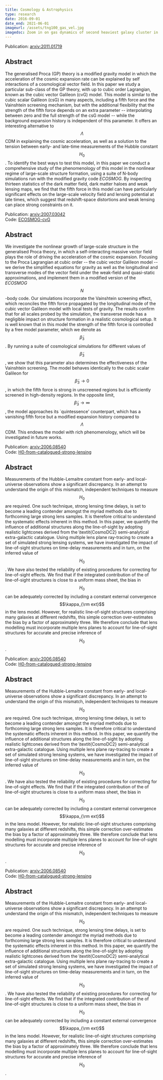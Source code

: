 ```yaml
---
title: Cosmology & Astrophysics
type: research
date: 2016-09-01
date_end: 2021-06-01
imageurl: /assets/tng100_gas_vel.jpg
imagedsc: Zoom in on gas dynamics of second heaviest galaxy cluster in Illustris TNG100
---
```


Publication: [arxiv:2011.01719](https://arxiv.org/pdf/2011.01719.pdf)

## Abstract

The generalised Proca (GP) theory is a modified gravity model in which the acceleration of the cosmic expansion rate can be explained by self interactions of a cosmological vector field. In this paper we study a particular sub-class of the GP theory, with up to cubic order Lagrangian, known as the cubic vector Galileon (cvG) model. This model is similar to the cubic scalar Galileon (csG) in many aspects, including a fifth force and the Vainshtein screening mechanism, but with the additional flexibility that the strength of the fifth force depends on an extra parameter -- interpolating between zero and the full strength of the csG model -- while the background expansion history is independent of this parameter. It offers an interesting alternative to $$\Lambda$$CDM in explaining the cosmic acceleration, as well as a solution to the tension between early- and late-time measurements of the Hubble constant $$H_0$$. To identify the best ways to test this model, in this paper we conduct a comprehensive study of the phenomenology of this model in the nonlinear regime of large-scale structure formation, using a suite of N-body simulations run with the modified gravity code _ECOSMOG_. By inspecting thirteen statistics of the dark matter field, dark matter haloes and weak lensing maps, we find that the fifth force in this model can have particularly significant effects on the large-scale velocity field and lensing potential at late times, which suggest that redshift-space distortions and weak lensing can place strong constraints on it.


Publication: [arxiv:2007.03042](https://arxiv.org/pdf/2007.03042.pdf)<br />
Code: [ECOSMOG-cvG](https://github.com/Christovis/ecosmog-cvg)

## Abstract

We investigate the nonlinear growth of large-scale structure in the generalised Proca theory, in which a self-interacting massive vector field plays the role of driving the acceleration of the cosmic expansion. Focusing to the Proca Lagrangian at cubic order -- the cubic vector Galileon model -- we derive the simplified equations for gravity as well as the longitudinal and transverse modes of the vector field under the weak-field and quasi-static approximations, and implement them in a modified version of the _ECOSMOG_ $$N$$-body code. Our simulations incorporate the Vainshtein screening effect, which reconciles the fifth force propagated by the longitudinal mode of the cubic vector Galileon model with local tests of gravity. The results confirm that for all scales probed by the simulation, the transverse mode has a negligible impact on structure formation in a realistic cosmological setup. It is well known that in this model the strength of the fifth force is controlled by a free model parameter, which we denote as $$\tilde{\beta}_3$$. By running a suite of cosmological simulations for different values of $$\tilde{\beta}_3$$, we show that this parameter also determines the effectiveness of the Vainshtein screening. The model behaves identically to the cubic scalar Galileon for $$\tilde{\beta}_3 \to 0$$, in which the fifth force is strong in unscreened regions but is efficiently screened in high-density regions. In the opposite limit, $$\tilde{\beta}_3 \to \infty$$, the model approaches its `quintessence' counterpart, which has a vanishing fifth force but a modified expansion history compared to $$\Lambda$$CDM. This endows the model with rich phenomenology, which will be investigated in future works.




Publication: [arxiv:2006.08540](https://arxiv.org/pdf/2006.08540.pdf)<br />
Code: [H0-from-catalogued-strong-lensing](https://github.com/Christovis/H0-from-catalogued-strong-lensing)

## Abstract

Measurements of the Hubble-Lemaitre constant from early- and local-universe observations show a significant discrepancy.  In an attempt to understand the origin of this mismatch, independent techniques to measure $$H_0$$ are required. One such technique, strong lensing time delays, is set to become a leading contender amongst the myriad methods due to forthcoming large strong lens samples. It is therefore critical to understand the systematic effects inherent in this method. In this paper, we quantify the influence of additional structures along the line-of-sight by adopting realistic lightcones derived from the \textit{CosmoDC2}  semi-analytical extra-galactic catalogue. Using multiple lens plane ray-tracing to create a set of simulated strong lensing systems, we have investigated the impact of line-of-sight structures on time-delay measurements and in turn, on the inferred value of $$H_0$$. We have also tested the reliability of existing procedures for correcting for line-of-sight effects. We find that if the integrated contribution of the of line-of-sight structures is close to a uniform mass sheet, the bias in $$H_0$$ can be adequately corrected by including a constant external convergence $$\kappa_{\rm ext}$$ in the lens model. However, for realistic line-of-sight structures comprising many galaxies at different redshifts, this simple correction over-estimates the bias by a factor of approximately three. We therefore conclude that lens modelling must incorporate multiple lens planes to account for line-of-sight structures for accurate and precise inference of $$H_0$$.


Publication: [arxiv:2006.08540](https://arxiv.org/pdf/2006.08540.pdf)<br />
Code: [H0-from-catalogued-strong-lensing](https://github.com/Christovis/H0-from-catalogued-strong-lensing)

## Abstract

Measurements of the Hubble-Lemaitre constant from early- and local-universe observations show a significant discrepancy.  In an attempt to understand the origin of this mismatch, independent techniques to measure $$H_0$$ are required. One such technique, strong lensing time delays, is set to become a leading contender amongst the myriad methods due to forthcoming large strong lens samples. It is therefore critical to understand the systematic effects inherent in this method. In this paper, we quantify the influence of additional structures along the line-of-sight by adopting realistic lightcones derived from the \textit{CosmoDC2}  semi-analytical extra-galactic catalogue. Using multiple lens plane ray-tracing to create a set of simulated strong lensing systems, we have investigated the impact of line-of-sight structures on time-delay measurements and in turn, on the inferred value of $$H_0$$. We have also tested the reliability of existing procedures for correcting for line-of-sight effects. We find that if the integrated contribution of the of line-of-sight structures is close to a uniform mass sheet, the bias in $$H_0$$ can be adequately corrected by including a constant external convergence $$\kappa_{\rm ext}$$ in the lens model. However, for realistic line-of-sight structures comprising many galaxies at different redshifts, this simple correction over-estimates the bias by a factor of approximately three. We therefore conclude that lens modelling must incorporate multiple lens planes to account for line-of-sight structures for accurate and precise inference of $$H_0$$.


Publication: [arxiv:2006.08540](https://arxiv.org/pdf/2006.08540.pdf)<br />
Code: [H0-from-catalogued-strong-lensing](https://github.com/Christovis/H0-from-catalogued-strong-lensing)

## Abstract

Measurements of the Hubble-Lemaitre constant from early- and local-universe observations show a significant discrepancy.  In an attempt to understand the origin of this mismatch, independent techniques to measure $$H_0$$ are required. One such technique, strong lensing time delays, is set to become a leading contender amongst the myriad methods due to forthcoming large strong lens samples. It is therefore critical to understand the systematic effects inherent in this method. In this paper, we quantify the influence of additional structures along the line-of-sight by adopting realistic lightcones derived from the \textit{CosmoDC2}  semi-analytical extra-galactic catalogue. Using multiple lens plane ray-tracing to create a set of simulated strong lensing systems, we have investigated the impact of line-of-sight structures on time-delay measurements and in turn, on the inferred value of $$H_0$$. We have also tested the reliability of existing procedures for correcting for line-of-sight effects. We find that if the integrated contribution of the of line-of-sight structures is close to a uniform mass sheet, the bias in $$H_0$$ can be adequately corrected by including a constant external convergence $$\kappa_{\rm ext}$$ in the lens model. However, for realistic line-of-sight structures comprising many galaxies at different redshifts, this simple correction over-estimates the bias by a factor of approximately three. We therefore conclude that lens modelling must incorporate multiple lens planes to account for line-of-sight structures for accurate and precise inference of $$H_0$$.

